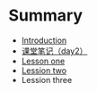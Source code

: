 # Summary

* [Introduction](README.md)
* [课堂笔记（day2）](ke-tang-bi-ji.md)
* [Lesson one](lesson-one.md)
* [Lession two](lession-two.md)
* Lession three

